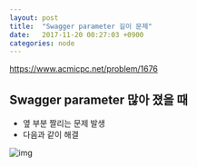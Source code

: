 ```yaml
---
layout: post
title:  "Swagger parameter 길이 문제"
date:   2017-11-20 00:27:03 +0900
categories: node
---
```


<https://www.acmicpc.net/problem/1676>

## Swagger parameter 많아 졌을 때

* 옆 부분 짤리는 문제 발생
* 다음과 같이 해결

![img](https://github.com/KoJunHee/kojunhee.github.io/raw/master/img/39.png)





	